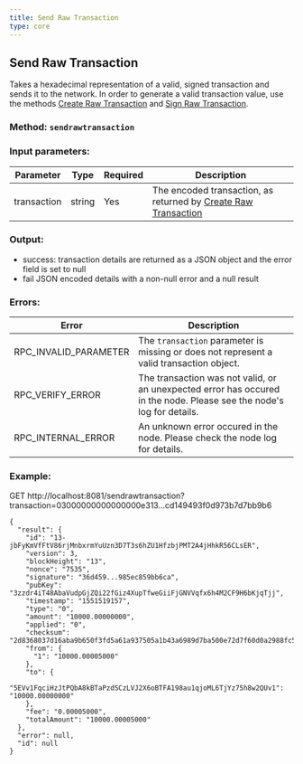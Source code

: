 ```yaml
---
title: Send Raw Transaction
type: core
---
```

## Send Raw Transaction
Takes a hexadecimal representation of a valid, signed transaction and sends it to the network. In order to generate a valid transaction value, use the methods [Create Raw Transaction](#create-raw-transaction) and [Sign Raw Transaction](#sign-raw-transaction).

### Method: `sendrawtransaction`
### Input parameters:

| Parameter | Type | Required | Description |
| --- | --- | --- | --- |
| transaction | string | Yes | The encoded transaction, as returned by [Create Raw Transaction](#create-raw-transaction) |


### Output:
- success: transaction details are returned as a JSON object and the error field is set to null
- fail JSON encoded details with a non-null error and a null result

### Errors:

| Error | Description |
| --- | --- |
| RPC_INVALID_PARAMETER | The `transaction` parameter is missing or does not represent a valid transaction object. |
| RPC_VERIFY_ERROR | The transaction was not valid, or an unexpected error has occured in the node. Please see the node's log for details. |
| RPC_INTERNAL_ERROR | An unknown error occured in the node. Please check the node log for details. |

### Example:
GET http://localhost:8081/sendrawtransaction?transaction=03000000000000000e313...cd149493f0d973b7d7bb9b6

```
{
  "result": {
    "id": "13-jbFyKmVfFtV86rjMnbxrmYuUzn3D7T3s6hZU1HfzbjPMT2A4jHhkR56CLsER",
    "version": 3,
    "blockHeight": "13",
    "nonce": "7535",
    "signature": "36d459...985ec859bb6ca",
    "pubKey": "3zzdr4iT48AbaVudpGjZQi22fGiz4XupTfweGiiFjGNVVqfx6h4M2CF9H6bKjqTjj",
    "timestamp": "1551519157",
    "type": "0",
    "amount": "10000.00000000",
    "applied": "0",
    "checksum": "2d8368037d16aba9b650f3fd5a61a937505a1b43a6989d7ba500e72d7f60d0a2988fc5c5afe997015b8529ec",
    "from": {
      "1": "10000.00005000"
    },
    "to": {
      "5EVv1FqciHzJtPQbA8kBTaPzdSCzLVJ2X6oBTFA198au1qjoML6TjYz75h8w2QUv1": "10000.00000000"
    },
    "fee": "0.00005000",
    "totalAmount": "10000.00005000"
  },
  "error": null,
  "id": null
}
```